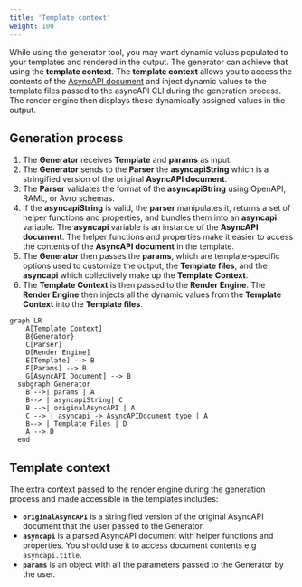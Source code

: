 ```yaml
---
title: 'Template context'
weight: 100
---
```


While using the generator tool, you may want dynamic values populated to your templates and rendered in the output. The generator can achieve that using the **template context**.
The **template context** allows you to access the contents of the [AsyncAPI document](asyncapi-document) and inject dynamic values to the template files passed to the asyncAPI CLI during the generation process. The render engine then displays these dynamically assigned values in the output.

## Generation process

1. The **Generator** receives **Template** and **params** as input.
2. The **Generator** sends to the **Parser** the **asyncapiString** which is a stringified version of the original **AsyncAPI document**.
3. The **Parser** validates the format of the **asyncapiString** using OpenAPI, RAML, or Avro schemas.
4. If the **asyncapiString** is valid, the **parser** manipulates it, returns a set of helper functions and properties, and bundles them into an **asyncapi** variable. The **asyncapi** variable is an instance of the **AsyncAPI document**. The helper functions and properties make it easier to access the contents of the **AsyncAPI document** in the template.
5. The **Generator** then passes the **params**, which are template-specific options used to customize the output, the **Template files**, and the **asyncapi** which collectively make up the **Template Context**.
6. The **Template Context** is then passed to the **Render Engine**. The **Render Engine** then injects all the dynamic values from the **Template Context** into the **Template files**.

```mermaid
graph LR
    A[Template Context]
    B{Generator}
    C[Parser]
    D[Render Engine]
    E[Template] --> B
    F[Params] --> B
    G[AsyncAPI Document] --> B
  subgraph Generator
    B -->| params | A
    B--> | asyncapiString| C
    B -->| originalAsyncAPI | A
    C --> | asyncapi -> AsyncAPIDocument type | A
    B--> | Template Files | D
    A --> D
  end
```

## Template context

The extra context passed to the render engine during the generation process and made accessible in the templates includes:

- **`originalAsyncAPI`** is a stringified version of the original AsyncAPI document that the user passed to the Generator.
- **`asyncapi`** is a parsed AsyncAPI document with helper functions and properties. You should use it to access document contents e.g `asyncapi.title`.
- **`params`** is an object with all the parameters passed to the Generator by the user.

